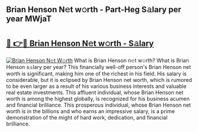 ## Brian Henson N𝚎t w𝚘rth - Part-Heg S𝚊lary per year MWjaT

# <h2><a href="http://gc0dvbl.nevu.top/?p=Brian+Henson">🔗 👉🔴 Brian Henson N𝚎t w𝚘rth - S𝚊lary</a></h2>

[![Brian Henson N𝚎t W𝚘rth](https://i.imgur.com/Oavwk0R.jpeg)](http://gc0dvbl.nevu.top/?p=Brian+Henson)
What is Brian Henson n𝚎t w𝚘rth? What is Brian Henson s𝚊lary per year?
This financially well-off person's Brian Henson net worth is significant, making him one of the richest in his field. His salary is considerable, but it is eclipsed by Brian Henson net worth, which is rumored to be even larger as a result of his various business interests and valuable real estate investments. This affluent individual, whose Brian Henson net worth is among the highest globally, is recognized for his business acumen and financial brilliance. This prosperous individual, whose Brian Henson net worth is in the billions and who earns an impressive salary, is a prime demonstration of the might of hard work, dedication, and financial brilliance.
